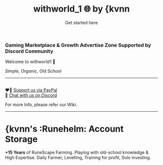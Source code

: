 <header>

<!--
  <<< Author notes: Course header >>>
  Include a 1280×640 image, course title in sentence case, and a concise description in emphasis.
  In your repository settings: enable template repository, add your 1280×640 social image, auto delete head branches.
  Add your open source license, GitHub uses MIT license.
-->

# withworld_1 🌐 by {kvnn

Get started here

</header>

<!--
  <<< Author notes: Step 1 >>>
  Choose 3-5 steps for your course.
  The first step is always the hardest, so pick something easy!
  Link to docs.github.com for further explanations.
  Encourage users to open new tabs for steps!
-->

### Gaming Marketplace & Growth Advertise Zone Supported by Discord Community

Welcome to withworld1 :wave:

_Simple, Organic, Old School_


---
<br>❤️‍🔥 [Support us via PayPal](paypal.com/paypalme/kvnn1337)
<br>🔗 [Chat with us on Discord](https://discord.gg/zKeN743a95)

For more Info, please refer our Wiki.

---

# {kvnn's :Runehelm: Account Storage
**+15 Years** of RuneScape Farming.
Playing with old-school knowledge & High Expertise.
Daily Farmer, Levelling, Training for profit, Solo investing.

</footer>
